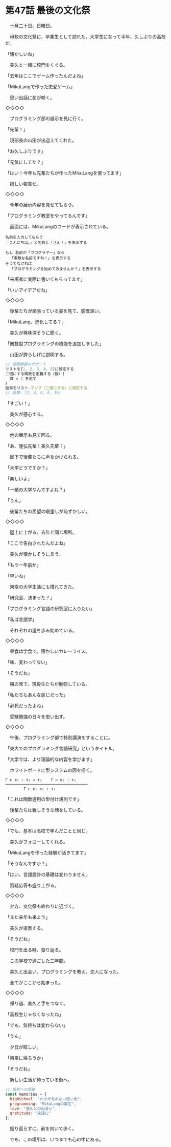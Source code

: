 # 第47話 最後の文化祭

　十月二十日、日曜日。

　母校の文化祭に、卒業生として訪れた。大学生になって半年、久しぶりの高校だ。

「懐かしいね」

　美久と一緒に校門をくぐる。

「去年はここでゲーム作ったんだよね」

「MikuLangで作った恋愛ゲーム」

　思い出話に花が咲く。

◇◇◇◇

　プログラミング部の展示を見に行く。

「先輩！」

　現部長の山田が出迎えてくれた。

「お久しぶりです」

「元気にしてた？」

「はい！今年も先輩たちが作ったMikuLangを使ってます」

　嬉しい報告だ。

◇◇◇◇

　今年の展示内容を見せてもらう。

「プログラミング教室をやってるんです」

　画面には、MikuLangのコードが表示されている。

```
名前を入力してもらう
「こんにちは、」と名前と「さん！」を表示する

もし 名前が「プログラマー」なら
  「素敵な名前ですね！」を表示する
そうでなければ
  「プログラミングを始めてみませんか？」を表示する
```

「来場者に実際に書いてもらってます」

「いいアイデアだね」

◇◇◇◇

　後輩たちが頑張っている姿を見て、感慨深い。

「MikuLang、進化してる？」

　美久が興味深そうに聞く。

「関数型プログラミングの機能を追加しました」

　山田が誇らしげに説明する。

```javascript
// 高階関数のサポート
リストを[1, 2, 3, 4, 5]に設定する
二倍にする関数を定義する（数）｛
  数 × 2 を返す
｝
結果をリスト.マップ（二倍にする）に設定する
// 結果: [2, 4, 6, 8, 10]
```

「すごい！」

　美久が感心する。

◇◇◇◇

　他の展示も見て回る。

「あ、隆弘先輩！美久先輩！」

　廊下で後輩たちに声をかけられる。

「大学どうですか？」

「楽しいよ」

「一緒の大学なんですよね？」

「うん」

　後輩たちの羨望の眼差しが恥ずかしい。

◇◇◇◇

　屋上に上がる。去年と同じ場所。

「ここで告白されたんだよね」

　美久が懐かしそうに言う。

「もう一年前か」

「早いね」

　東京の大学生活にも慣れてきた。

「研究室、決まった？」

「プログラミング言語の研究室に入りたい」

「私は言語学」

　それぞれの道を歩み始めている。

◇◇◇◇

　昼食は学食で。懐かしいカレーライス。

「味、変わってない」

「そうだね」

　隣の席で、現役生たちが勉強している。

「私たちもあんな感じだった」

「必死だったよね」

　受験勉強の日々を思い出す。

◇◇◇◇

　午後、プログラミング部で特別講演をすることに。

「東大でのプログラミング言語研究」というタイトル。

「大学では、より理論的な内容を学びます」

　ホワイトボードに型システムの図を描く。

```
Γ ⊢ e₁ : τ₁ → τ₂    Γ ⊢ e₂ : τ₁
────────────────────────────────────
        Γ ⊢ e₁ e₂ : τ₂
```

「これは関数適用の型付け規則です」

　後輩たちは難しそうな顔をしている。

◇◇◇◇

「でも、基本は高校で学んだことと同じ」

　美久がフォローしてくれる。

「MikuLangを作った経験が活きてます」

「そうなんですか？」

「はい。言語設計の基礎は変わりません」

　質疑応答も盛り上がる。

◇◇◇◇

　夕方、文化祭も終わりに近づく。

「また来年も来よう」

　美久が提案する。

「そうだね」

　校門を出る時、振り返る。

　この学校で過ごした三年間。

　美久と出会い、プログラミングを教え、恋人になった。

　全てがここから始まった。

◇◇◇◇

　帰り道、美久と手をつなぐ。

「高校生じゃなくなったね」

「でも、気持ちは変わらない」

「うん」

　夕日が眩しい。

「東京に帰ろうか」

「そうだね」

　新しい生活が待っている街へ。

```javascript
// 母校への感謝
const memories = {
  highSchool: "かけがえのない思い出",
  programming: "MikuLangの誕生",
  love: "美久との出会い",
  gratitude: "永遠に"
};
```

　振り返らずに、前を向いて歩く。

　でも、この場所は、いつまでも心の中にある。